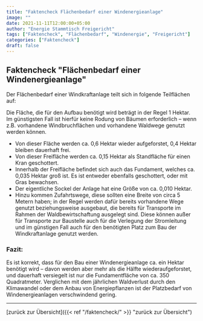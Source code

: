 ```yaml
---
title: "Faktencheck Flächenbedarf einer Windenergieanlage"
image: ""
date: 2021-11-11T12:00:00+05:00
author: "Energie Stammtisch Freigericht"
tags: ["Faktencheck", "Flächenbedarf", "Windenergie", "Freigericht"]
categories: ["Faktencheck"]
draft: false
---
```


## Faktencheck "Flächenbedarf einer Windenergieanlage"

Der Flächenbedarf einer Windkraftanlage teilt sich in folgende Teilflächen auf: 

Die Fläche, die für den Aufbau benötigt wird beträgt in der Regel 1 Hektar.
Im günstigsten Fall ist hierfür keine Rodung von Bäumen erforderlich – wenn z.B. vorhandene Windbruchflächen und vorhandene Waldwege genutzt werden können.  
- Von dieser Fläche werden ca. 0,6 Hektar wieder aufgeforstet, 0,4 Hektar bleiben dauerhaft frei.
- Von dieser Freifläche werden ca. 0,15 Hektar als Standfläche für einen Kran geschottert.
- Innerhalb der Freifläche befindet sich auch das Fundament, welches ca. 0,035 Hektar groß ist. Es ist entweder ebenfalls geschottert, oder mit Gras bewachsen.
- Der eigentliche Sockel der Anlage hat eine Größe von ca. 0,010 Hektar.
- Hinzu kommen Zufahrtswege, diese sollten eine Breite von circa 5 Metern haben;
in der Regel werden dafür bereits vorhandene Wege genutzt beziehungsweise ausgebaut, die bereits für Transporte im Rahmen der Waldbewirtschaftung ausgelegt sind. Diese können außer für Transporte zur Baustelle auch für die Verlegung der Stromleitung und im günstigen Fall auch für den benötigten Platz zum Bau der Windkraftanlage genutzt werden.  

### Fazit:
Es ist korrekt, dass für den Bau einer Windenergieanlage ca. ein Hektar benötigt wird – davon werden aber mehr als die Hälfte wiederaufgeforstet, und dauerhaft versiegelt ist nur die Fundamentfläche von ca. 350 Quadratmeter. Verglichen mit dem jährlichen Waldverlust durch den Klimawandel oder dem Anbau von Energiepflanzen ist der Platzbedarf von Windenergieanlagen verschwindend gering.
 
   
<hr>
   


  
[zurück zur Übersicht]({{< ref "/faktencheck/" >}} "zurück zur Übersicht")